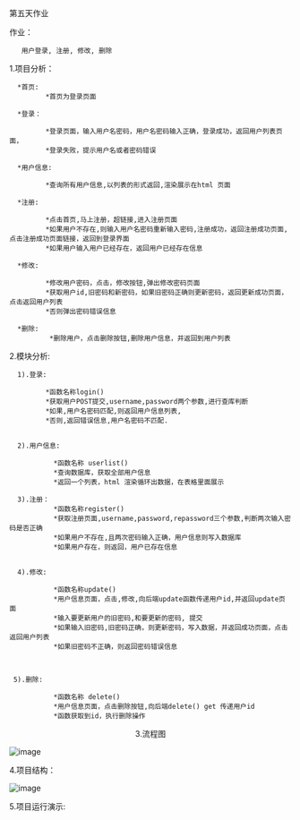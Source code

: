 第五天作业

作业：

       用户登录, 注册, 修改, 删除

1.项目分析：

      *首页: 
	         *首页为登录页面
	  
	  *登录：
	  
	         *登录页面，输入用户名密码，用户名密码输入正确，登录成功，返回用户列表页面，
	         *登录失败，提示用户名或者密码错误
			 
	  *用户信息:
	          
	         *查询所有用户信息,以列表的形式返回,渲染展示在html 页面			  
			 
	  *注册: 
	  
	         *点击首页,马上注册，超链接,进入注册页面
	         *如果用户不存在,则输入用户名密码重新输入密码,注册成功，返回注册成功页面,点击注册成功页面链接，返回到登录界面
	         *如果用户输入用户已经存在，返回用户已经存在信息
			 
      *修改: 
	  
	         *修改用户密码，点击，修改按钮,弹出修改密码页面
	         *获取用户id,旧密码和新密码，如果旧密码正确则更新密码，返回更新成功页面，点击返回用户列表
	         *否则弹出密码错误信息
			 
	  *删除: 
	          *删除用户，点击删除按钮,删除用户信息，并返回到用户列表
	  
2.模块分析:

      1).登录:  
	  
	         *函数名称login()
	         *获取用户POST提交,username,password两个参数,进行查库判断
	         *如果,用户名密码匹配,则返回用户信息列表,
	         *否则,返回错误信息,用户名密码不匹配.
	      
	 
      2).用户信息:
	  
               *函数名称 userlist()
	           *查询数据库，获取全部用户信息
	           *返回一个列表，html 渲染循环出数据，在表格里面展示
  	 
      3).注册：	  
               *函数名称register()
               *获取注册页面,username,password,repassword三个参数,判断两次输入密码是否正确
	           *如果用户不存在,且两次密码输入正确，用户信息则写入数据库
               *如果用户存在，则返回，用户已存在信息
	           
	 
	  4).修改:     
	  
               *函数名称update()
               *用户信息页面，点击,修改,向后端update函数传递用户id,并返回update页面
               *输入要更新用户的旧密码,和要更新的密码, 提交
               *如果输入旧密码,旧密码正确，则更新密码，写入数据，并返回成功页面，点击返回用户列表
               *如果旧密码不正确，则返回密码错误信息
			   
	        
	 
	 5).删除:
	 
               *函数名称 delete()
               *用户信息页面，点击删除按钮,向后端delete() get 传递用户id
               *函数获取到id，执行删除操作
	 
<center>3.流程图</center > 

![image](https://github.com/1032231418/python/blob/master/day5/lct.png)




4.项目结构：

![image](https://github.com/1032231418/python/blob/master/day5/jiegou.png)

5.项目运行演示:


